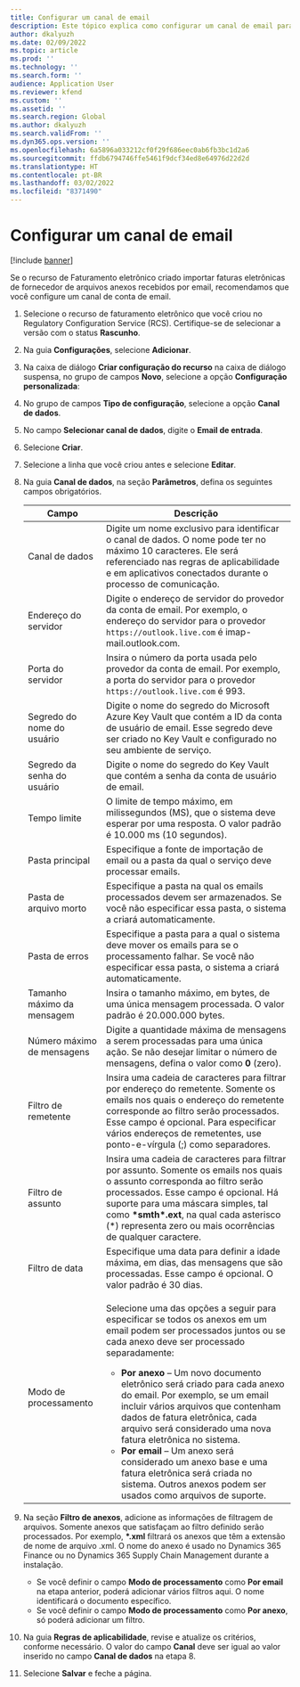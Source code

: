 ```yaml
---
title: Configurar um canal de email
description: Este tópico explica como configurar um canal de email para receber faturas eletrônicas.
author: dkalyuzh
ms.date: 02/09/2022
ms.topic: article
ms.prod: ''
ms.technology: ''
ms.search.form: ''
audience: Application User
ms.reviewer: kfend
ms.custom: ''
ms.assetid: ''
ms.search.region: Global
ms.author: dkalyuzh
ms.search.validFrom: ''
ms.dyn365.ops.version: ''
ms.openlocfilehash: 6a5896a033212cf0f29f686eec0ab6fb3bc1d2a6
ms.sourcegitcommit: ffdb6794746ffe5461f9dcf34ed8e64976d22d2d
ms.translationtype: HT
ms.contentlocale: pt-BR
ms.lasthandoff: 03/02/2022
ms.locfileid: "8371490"
---
```

# <a name="configure-an-email-channel"></a>Configurar um canal de email

[!include [banner](../includes/banner.md)]

Se o recurso de Faturamento eletrônico criado importar faturas eletrônicas de fornecedor de arquivos anexos recebidos por email, recomendamos que você configure um canal de conta de email.

1. Selecione o recurso de faturamento eletrônico que você criou no Regulatory Configuration Service (RCS). Certifique-se de selecionar a versão com o status **Rascunho**.
2. Na guia **Configurações**, selecione **Adicionar**.
3. Na caixa de diálogo **Criar configuração do recurso** na caixa de diálogo suspensa, no grupo de campos **Novo**, selecione a opção **Configuração personalizada**:
4. No grupo de campos **Tipo de configuração**, selecione a opção **Canal de dados**.
5. No campo **Selecionar canal de dados**, digite o **Email de entrada**.
6. Selecione **Criar**.
7. Selecione a linha que você criou antes e selecione **Editar**.
8. Na guia **Canal de dados**, na seção **Parâmetros**, defina os seguintes campos obrigatórios.

    | Campo                | Descrição |
    |----------------------|-------------|
    | Canal de dados         | Digite um nome exclusivo para identificar o canal de dados. O nome pode ter no máximo 10 caracteres. Ele será referenciado nas regras de aplicabilidade e em aplicativos conectados durante o processo de comunicação. |
    | Endereço do servidor       | Digite o endereço de servidor do provedor da conta de email. Por exemplo, o endereço do servidor para o provedor `https://outlook.live.com` é imap-mail.outlook.com. |
    | Porta do servidor          | Insira o número da porta usada pelo provedor da conta de email. Por exemplo, a porta do servidor para o provedor `https://outlook.live.com` é 993. |
    | Segredo do nome do usuário     | Digite o nome do segredo do Microsoft Azure Key Vault que contém a ID da conta de usuário de email. Esse segredo deve ser criado no Key Vault e configurado no seu ambiente de serviço. |
    | Segredo da senha do usuário | Digite o nome do segredo do Key Vault que contém a senha da conta de usuário de email. |
    | Tempo limite              | O limite de tempo máximo, em milissegundos (MS), que o sistema deve esperar por uma resposta. O valor padrão é 10.000 ms (10 segundos). |
    | Pasta principal          | Especifique a fonte de importação de email ou a pasta da qual o serviço deve processar emails. |
    | Pasta de arquivo morto       | Especifique a pasta na qual os emails processados devem ser armazenados. Se você não especificar essa pasta, o sistema a criará automaticamente. |
    | Pasta de erros         | Especifique a pasta para a qual o sistema deve mover os emails para se o processamento falhar. Se você não especificar essa pasta, o sistema a criará automaticamente. |
    | Tamanho máximo da mensagem     | Insira o tamanho máximo, em bytes, de uma única mensagem processada. O valor padrão é 20.000.000 bytes. |
    | Número máximo de mensagens   | Digite a quantidade máxima de mensagens a serem processadas para uma única ação. Se não desejar limitar o número de mensagens, defina o valor como **0** (zero). |
    | Filtro de remetente          | Insira uma cadeia de caracteres para filtrar por endereço do remetente. Somente os emails nos quais o endereço do remetente corresponde ao filtro serão processados. Esse campo é opcional. Para especificar vários endereços de remetentes, use ponto-e-vírgula (;) como separadores. |
    | Filtro de assunto       | Insira uma cadeia de caracteres para filtrar por assunto. Somente os emails nos quais o assunto corresponda ao filtro serão processados. Esse campo é opcional. Há suporte para uma máscara simples, tal como **\*smth\*.ext**, na qual cada asterisco (\*) representa zero ou mais ocorrências de qualquer caractere. |
    | Filtro de data          | Especifique uma data para definir a idade máxima, em dias, das mensagens que são processadas. Esse campo é opcional. O valor padrão é 30 dias. |
    | Modo de processamento      | <p>Selecione uma das opções a seguir para especificar se todos os anexos em um email podem ser processados juntos ou se cada anexo deve ser processado separadamente:</p><ul><li><b>Por anexo</b> – Um novo documento eletrônico será criado para cada anexo do email. Por exemplo, se um email incluir vários arquivos que contenham dados de fatura eletrônica, cada arquivo será considerado uma nova fatura eletrônica no sistema.</li><li><b>Por email</b> – Um anexo será considerado um anexo base e uma fatura eletrônica será criada no sistema. Outros anexos podem ser usados como arquivos de suporte.</li></ul> |

9. Na seção **Filtro de anexos**, adicione as informações de filtragem de arquivos. Somente anexos que satisfaçam ao filtro definido serão processados. Por exemplo, **\*.xml** filtrará os anexos que têm a extensão de nome de arquivo .xml. O nome do anexo é usado no Dynamics 365 Finance ou no Dynamics 365 Supply Chain Management durante a instalação.

    - Se você definir o campo **Modo de processamento** como **Por email** na etapa anterior, poderá adicionar vários filtros aqui. O nome identificará o documento específico.
    - Se você definir o campo **Modo de processamento** como **Por anexo**, só poderá adicionar um filtro.

10. Na guia **Regras de aplicabilidade**, revise e atualize os critérios, conforme necessário. O valor do campo **Canal** deve ser igual ao valor inserido no campo **Canal de dados** na etapa 8.
11. Selecione **Salvar** e feche a página.
